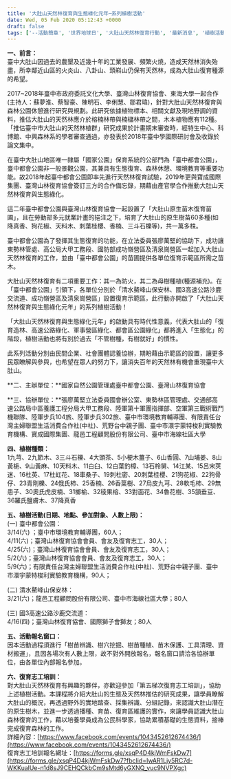 ```yaml
---
title: '大肚山天然林復育與生態綠化元年─系列植樹活動'
date: Wed, 05 Feb 2020 05:12:43 +0000
draft: false
tags: ['--活動簡章', '世界地球日', '大肚山天然林復育行動', '最新消息', '植樹活動', '活動訊息', '活動訊息', '活動訊息及短文']
---
```


**一、前言：**  
臺中大肚山因過去的農墾及近幾十年的工業發展、頻繁火燒，造成天然林消失殆盡，所幸鄰近山區的火炎山、八卦山、頭嵙山仍保有天然林，成為大肚山復育種源的希望。

2017~2018年臺中市政府委託文化大學、臺灣山林復育協會、東海大學一起合作(主持人：蘇夢淮、蔡智豪、陳明石、李俐慧、鄒君瑋)，針對大肚山天然林復育與森林公園休憩進行研究與規劃。此研究依據植物標本、相關文獻及現地野調的資料，推估大肚山的天然林應介於榕楠林帶與楠櫧林帶之間，木本植物應有112種。「推估臺中市大肚山的天然林植群」研究成果於計畫期末審查時，經特生中心、科博館、中興森林系的學者審查通過，亦發表於2018年臺中學國際研討會及收錄於論文集中。

在臺中大肚山地區唯一隸屬「國家公園」保育系統的公部門為「臺中都會公園」，臺中都會公園非一般景觀公園，其兼具有生態復育、森林休憩、環境教育等重要功能。故2018年起臺中都會公園即率先進行天然林復育試驗，2019年更與寶成國際集團、臺灣山林復育協會簽訂三方的合作備忘錄，期藉由產官學合作推動大肚山天然林復育與生態綠化。

這二年臺中都會公園與臺灣山林復育協會一起設置了「大肚山原生苗木復育苗圃」，且在勞動部多元就業計畫的挹注之下，培育了大肚山的原生樹苗60多種(如降真香、狗花椒、天料木、刺葉桂櫻、香楠、三斗石櫟等)，共一萬多株。

臺中都會公園為了發揮其生態復育的功能，在立法委員張廖萬堅的協助下，成功讓東勢林管處、高公局大甲工務段、國防部成功嶺營區及清泉崗營區一起加入大肚山天然林復育的工作，並由「臺中都會公園」的苗圃提供各單位復育示範區所需之苗木。

大肚山天然林復育有二項重要工作：其一為防火，其二為母樹種植(種源補充)。在「臺中都會公園」引領下，各單位分別於「清水鰲峰山保安林、國3高速公路沙鹿交流道、成功嶺營區及清泉崗營區」設置復育示範區，此行動亦開啟了「大肚山天然林復育與生態綠化元年」的系列植樹活動！

「大肚山天然林復育與生態綠化元年」的啟動具有時代性意義，代表大肚山的「復育造林、高速公路綠化、軍事營區綠化、都會區公園綠化」都將進入「生態化」的階段，植樹活動也將有別於過去「不管樹種，有樹就好」的慣性。

此系列活動分別由民間企業、社會團體認養協辦，期盼藉由示範區的設置，讓更多民眾瞭解與參與，也希望在眾人的努力下，讓消失百年的天然林有機會重現臺中大肚山。

**二、主辦單位：**國家自然公園管理處臺中都會公園、臺灣山林復育協會

**三、協辦單位：**張廖萬堅立法委員國會辦公室、東勢林區管理處、交通部高速公路局中區養護工程分局大甲工務段、陸軍第十軍團指揮部、空軍第三戰術戰鬥機聯隊、陸軍步兵104旅、陸軍步兵302旅、臺中市環境教育輔導團、有限責任台灣主婦聯盟生活消費合作社(中社)、荒野台中親子團、臺中市澴宇蒙特梭利實驗教育機構、寶成國際集團、龍邑工程顧問股份有限公司、臺中市海線社區大學

**四、植樹種類：**  
1九芎、2九節木、3三斗石櫟、4大頭茶、5小梗木薑子、6山香圓、7山埔姜、8山黃梔、9山黃麻、10天料木、11白臼、12白葉釣樟、13石柃舅、14江某、15呂宋莢迷、16杜英、17杜虹花、18車桑子、19刺杜密、20刺葉桂櫻、21狗花椒、22狗骨仔、23青剛櫟、24俄氏柿、25香楠、26香葉樹、27烏皮九芎、28軟毛柿、29無患子、30奧氏虎皮楠、31榔榆、32稜果榕、33對面花、34魯花樹、35頷垂豆、36羅氏鹽膚木、37降真香

**五、植樹活動(日期、地點、參加對象、人數上限)：**  
(一) 臺中都會公園：  
3/14(六) ；臺中市環境教育輔導團，60人；  
4/11(六)；臺灣山林復育協會會員、會友及復育志工，30人；  
4/25(六)；臺灣山林復育協會會員、會友及復育志工，30人；  
5/2(六)；臺灣山林復育協會會員、會友及復育志工，30人；  
5/9(六)；有限責任台灣主婦聯盟生活消費合作社(中社)、荒野台中親子團、臺中市澴宇蒙特梭利實驗教育機構，90人；

(二) 清水鰲峰山保安林：  
3/21(六)；龍邑工程顧問股份有限公司、臺中市海線社區大學；80人

(三) 國3高速公路沙鹿交流道：  
4/16(四)；臺灣山林復育協會、國際獅子會獅友；80人

**五、活動報名窗口：**  
因本活動過程須進行「樹苗辨識、樹穴挖掘、樹苗種植、苗木保護、工具清理、資材搬運」，且因各場次有人數上限，故不對外開放報名，報名窗口請洽各協辦單位，由各單位內部報名參加。

**六、復育志工培訓：**  
對大肚山天然林復育有興趣的夥伴，亦歡迎參加「第五梯次復育志工培訓」，協助上述植樹活動。本課程將介紹大肚山的生態及天然林推估的研究成果，讓學員瞭解大肚山的概況，再透過野外的實地踏查、採集辨識、分組記錄，來認識大肚山潛在的原生樹木，並進一步透過播種、育苗、復育區維護的實作，來讓學員認識大肚山森林復育的工作，藉以培養學員成為公民科學家，協助累積基礎的生態資料，接棒完成復育森林的工作。  
詳細內容：[https://www.facebook.com/events/1043452612674436/](https://www.facebook.com/events/1043452612674436/)  
復育志工培訓報名網址：[https://forms.gle/xsqP4D4kjWmFskDw7](https://forms.gle/xsqP4D4kjWmFskDw7?fbclid=IwAR1Ljy5RC7d-WKKualUe-n1d8sJ9CEHQCkbCm9sMtd6yGXNQ_vuc9NVPXgc)